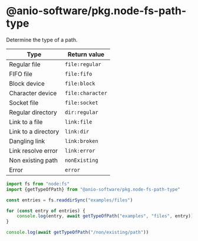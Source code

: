 # @anio-software/pkg.node-fs-path-type

Determine the type of a path.

|Type|Return value|
|---|---|
|Regular file|`file:regular`|
|FIFO file|`file:fifo`|
|Block device|`file:block`|
|Character device|`file:character`|
|Socket file|`file:socket`|
|Regular directory|`dir:regular`|
|Link to a file|`link:file`|
|Link to a directory|`link:dir`|
|Dangling link|`link:broken`|
|Link resolve error|`link:error`|
|Non existing path|`nonExisting`|
|Error|`error`|

```js
import fs from "node:fs"
import {getTypeOfPath} from "@anio-software/pkg.node-fs-path-type"

const entries = fs.readdirSync("examples/files")

for (const entry of entries) {
	console.log(entry, await getTypeOfPath("examples", "files", entry))
}

console.log(await getTypeOfPath("/non/existing/path"))
```
